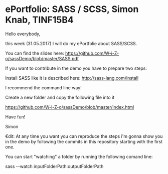 # ePortfolio: SASS / SCSS, Simon Knab, TINF15B4

Hello everybody,


this week (31.05.2017) I will do my ePortfolie about SASS/SCSS.

You can find the slides here: https://github.com/W-i-Z-o/sassDemo/blob/master/SASS.pdf

If you want to contribute in the demo you have to prepare two steps:

Install SASS like it is described here: http://sass-lang.com/install

I recommend the command line way!


Create a new folder and copy the following file into it

https://github.com/W-i-Z-o/sassDemo/blob/master/index.html


Have fun! 

Simon


€dit: At any time you want you can reproduce the steps i'm gonna show you in the demo by following the commits in this repository starting with the first one.

You can start "watching" a folder by running the following comand line:

sass --watch inputFolderPath:outputFolderPath
